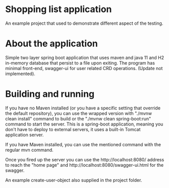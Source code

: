 # Shopping list application
An example project that used to demonstrate different aspect of the testing.

# About the application
Simple two layer spring boot application that uses maven and java 11 and H2 in-memory database 
that persist to a file upon exiting.
The program has minimal front-end, swagger-ui for user related CRD operations. (Update not implemented). 

# Building and running
If you have no Maven installed (or you have a specific setting that override the default repository),
you can use the wrapped version with "./mvnw clean install" command to build or the 
"./mvnw clean spring-boot:run" command to start the server. This is a spring-boot application, meaning you don't 
have to deploy to external servers, it uses a built-in Tomcat application server.

If you have Maven installed, you can use the mentioned command with the regular mvn command.

Once you fired up the server you can use the http://localhost:8080/ address to reach the "home page" and 
http://localhost:8080/swagger-ui.html for the swagger. 

An example create-user-object also supplied in the project folder.
